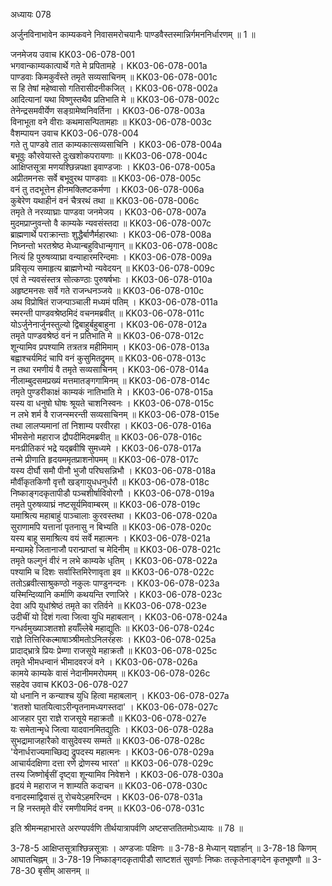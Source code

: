 अध्यायः 078

अर्जुनविनाभावेन काम्यकवने निवासमरोचयानैः पाण्डवैस्तस्मान्निर्गमननिर्धारणम् ॥ 1 ॥

जनमेजय उवाच 	KK03-06-078-001  
भगवान्काम्यकात्पार्थे गते मे प्रपितामहे ।	KK03-06-078-001a  
पाण्डवाः किमकुर्वंस्ते तमृते सव्यसाचिनम् ॥	KK03-06-078-001c  
स हि तेषां महेष्वासो गतिरासीदनीकजित् ।	KK03-06-078-002a  
आदित्यानां यथा विष्णुस्तथैव प्रतिभाति मे ॥	KK03-06-078-002c  
तेनेन्द्रसमवीर्येण सङ्ग्रामेष्वनिवर्तिना ।	KK03-06-078-003a  
विनाभूता वने वीराः कथमासन्पितामहाः ॥	KK03-06-078-003c  
वैशम्पायन उवाच 	KK03-06-078-004  
गते तु पाण्डवे तात काम्यकात्सव्यसाचिनि ।	KK03-06-078-004a  
बभूवुः कौरवेयास्ते दुःखशोकपरायणाः ॥	KK03-06-078-004c  
आक्षिप्तसूत्रा मणयश्छिन्नपक्षा इवाण्डजाः ।	KK03-06-078-005a  
अप्रीतमनसः सर्वे बभूवुरथ पाण्डवाः ॥	KK03-06-078-005c  
वनं तु तदभूत्तेन हीनमक्लिष्टकर्मणा ।	KK03-06-078-006a  
कुबेरेण यथाहीनं वनं चैत्ररथं तथा ॥	KK03-06-078-006c  
तमृते ते नरव्याघ्राः पाण्डवा जनमेजय ।	KK03-06-078-007a  
मुदमप्राप्नुवन्तो वै काम्यके न्यवसंस्तदा ॥	KK03-06-078-007c  
ब्राह्मणार्थे पराक्रान्ताः शुद्धैर्बाणैर्महारथाः ।	KK03-06-078-008a  
निघ्नन्तो भरतश्रेष्ठ मेध्यान्बहुविधान्मृगान् ॥	KK03-06-078-008c  
नित्यं हि पुरुषव्याघ्रा वन्याहारमरिन्दमाः ।	KK03-06-078-009a  
प्रविसृत्य समाहृत्य ब्राह्मणेभ्यो न्यवेदयन् ॥	KK03-06-078-009c  
एवं ते न्यवसंस्तत्र सोत्कण्ठाः पुरुषर्षभाः ।	KK03-06-078-010a  
अहृष्टमनसः सर्वे गते राजन्धनञ्जये ॥	KK03-06-078-010c  
अथ विप्रोषितं राजन्पाञ्चाली मध्यमं पतिम् ।	KK03-06-078-011a  
स्मरन्ती पाण्डवश्रेष्ठमिदं वचनमब्रवीत् ॥	KK03-06-078-011c  
योऽर्जुनेनार्जुनस्तुल्यो द्विबाहुर्बहुबाहुना ।	KK03-06-078-012a  
तमृते पाण्डवश्रेष्ठं वनं न प्रतिभाति मे ॥	KK03-06-078-012c  
शून्यामिव प्रपश्यामि तत्रतत्र महीमिमाम् ।	KK03-06-078-013a  
बह्वाश्चर्यमिदं चापि वनं कुसुमितद्रुमम् ॥	KK03-06-078-013c  
न तथा रमणीयं वै तमृते सव्यसाचिनम् ।	KK03-06-078-014a  
नीलाम्बुदसमप्रख्यं मत्तमातङ्गगामिनम् ॥	KK03-06-078-014c  
तमृते पुण्डरीकाक्षं काम्यकं नातिभाति मे ।	KK03-06-078-015a  
यस्य वा धनुषो घोषः श्रूयते चाशनिस्वनः ।	KK03-06-078-015c  
न लभे शर्म वै राजन्स्मरन्ती सव्यसाचिनम् ॥	KK03-06-078-015e  
तथा लालप्यमानां तां निशाम्य परवीरहा ।	KK03-06-078-016a  
भीमसेनो महाराज द्रौपदीमिदमब्रवीत् ॥	KK03-06-078-016c  
मनःप्रीतिकरं भद्रे यद्ब्रवीषि सुमध्यमे ।	KK03-06-078-017a  
तन्मे प्रीणाति हृदयममृतप्राशनोपमम् ॥	KK03-06-078-017c  
यस्य दीर्घौ समौ पीनौ भुजौ परिघसन्निभौ ।	KK03-06-078-018a  
मौर्वीकृतकिणौ वृत्तौ खड्गायुधधनुर्धरौ ॥	KK03-06-078-018c  
निष्काङ्गदकृतापीडौ पञ्चशीर्षाविवोरगौ ।	KK03-06-078-019a  
तमृते पुरुषव्याघ्रं नष्टसूर्यमिवाम्बरम् ॥	KK03-06-078-019c  
यमाश्रित्य महाबाहुं पाञ्चालाः कुरवस्तथा ।	KK03-06-078-020a  
सुराणामपि यत्तानां पृतनासु न बिभ्यति ॥	KK03-06-078-020c  
यस्य बाहू समाश्रित्य वयं सर्वे महात्मनः ।	KK03-06-078-021a  
मन्यामहे जितानाजौ परान्प्राप्तां च मेदिनीम् ॥	KK03-06-078-021c  
तमृते फल्गुनं वीरं न लभे काम्यके धृतिम् ।	KK03-06-078-022a  
पश्यामि च दिशः सर्वास्तिमिरेणावृता इव ॥	KK03-06-078-022c  
ततोऽब्रवीत्साश्रुकण्ठो नकुलः पाण्डुनन्दनः ।	KK03-06-078-023a  
यस्मिन्दिव्यानि कर्माणि कथयन्ति रणाजिरे ।	KK03-06-078-023c  
देवा अपि युधांश्रेष्ठं तमृते का रतिर्वने ॥	KK03-06-078-023e  
उदीचीं यो दिशं गत्वा जित्वा युधि महाबलान् ।	KK03-06-078-024a  
गन्धर्वमुख्याञ्शतशो हर्याँल्लेबे महाद्युतिः ॥	KK03-06-078-024c  
राज्ञे तित्तिरिकल्माषाञ्श्रीमतोऽनिलरंहसः ।	KK03-06-078-025a  
प्रादाद्भ्रात्रे प्रियः प्रेम्णा राजसूये महाक्रतौ ॥	KK03-06-078-025c  
तमृते भीमधन्वानं भीमादवरजं वने ।	KK03-06-078-026a  
कामये काम्यके वासं नेदानीममरोपमम् ॥	KK03-06-078-026c  
सहदेव उवाच 	KK03-06-078-027  
यो धनानि न कन्याश्च युधि हित्वा महाबलान् ।	KK03-06-078-027a  
\'शतशो घातयित्वाऽरीन्पृतनामध्यगस्तदा\' ।	KK03-06-078-027c  
आजहार पुरा राज्ञे राजसूये महाक्रतौ ॥	KK03-06-078-027e  
यः समेतान्मृधे जित्वा यादवानमितद्युतिः ।	KK03-06-078-028a  
सुभद्रामाजहारैको वासुदेवस्य सम्मते ॥	KK03-06-078-028c  
\'येनार्धराज्यमाच्छिद्य द्रुपदस्य महात्मनः ।	KK03-06-078-029a  
आचार्यदक्षिणा दत्ता रणे द्रोणस्य भारत\' ॥	KK03-06-078-029c  
तस्य जिष्णोर्बृसीं दृष्ट्वा शून्यामिव निवेशने ।	KK03-06-078-030a  
हृदयं मे महाराज न शाम्यति कदाचन ॥	KK03-06-078-030c  
वनादस्माद्विवासं तु रोचयेऽहमरिन्दम ।	KK03-06-078-031a  
न हि नस्तमृते वीरं रमणीयमिदं वनम् ॥	KK03-06-078-031c  

इति श्रीमन्महाभारते अरण्यपर्वणि तीर्थयात्रापर्वणि अष्टसप्ततितमोऽध्यायः ॥ 78 ॥

3-78-5 आक्षिप्तसूत्राश्छिन्नसूत्राः । अण्डजाः पक्षिणः ॥ 3-78-8 मेध्यान् यज्ञार्हान् ॥ 3-78-18 किणम् आघातचिह्नम् ॥ 3-78-19 निष्काङ्गदकृतापीडौ साष्टशतं सुवर्णाः निष्कः तत्कृतेनाङ्गदेन कृतभूषणौ ॥ 3-78-30 बृसीम् आसनम् ॥
